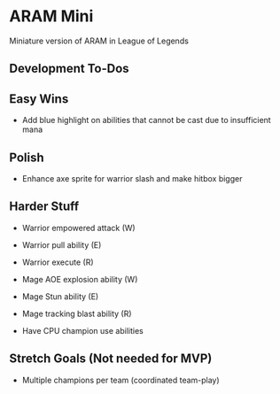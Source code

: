 # ARAM Mini

Miniature version of ARAM in League of Legends

## Development To-Dos

## Easy Wins

- Add blue highlight on abilities that cannot be cast due to insufficient mana

## Polish

- Enhance axe sprite for warrior slash and make hitbox bigger

## Harder Stuff

- Warrior empowered attack (W)
- Warrior pull ability (E)
- Warrior execute (R)
- Mage AOE explosion ability (W)
- Mage Stun ability (E)
- Mage tracking blast ability (R)

- Have CPU champion use abilities

## Stretch Goals (Not needed for MVP)

- Multiple champions per team (coordinated team-play)
